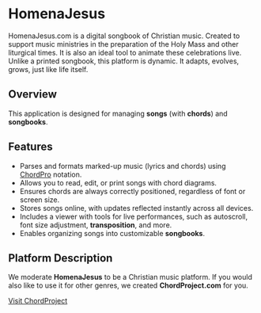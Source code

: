 # HomenaJesus

HomenaJesus.com is a digital songbook of Christian music. Created to support music ministries in the preparation of the Holy Mass and other liturgical times. It is also an ideal tool to animate these celebrations live. Unlike a printed songbook, this platform is dynamic. It adapts, evolves, grows, just like life itself.

## Overview

This application is designed for managing **songs** (with **chords**) and **songbooks**.

## Features

- Parses and formats marked-up music (lyrics and chords) using [ChordPro](https://chordpro.org) notation.
- Allows you to read, edit, or print songs with chord diagrams.
- Ensures chords are always correctly positioned, regardless of font or screen size.
- Stores songs online, with updates reflected instantly across all devices.
- Includes a viewer with tools for live performances, such as autoscroll, font size adjustment, **transposition**, and more.
- Enables organizing songs into customizable **songbooks**.

## Platform Description

We moderate **HomenaJesus** to be a Christian music platform. If you would also like to use it for other genres, we created **ChordProject.com** for you.

[Visit ChordProject](https://chordproject.com)
